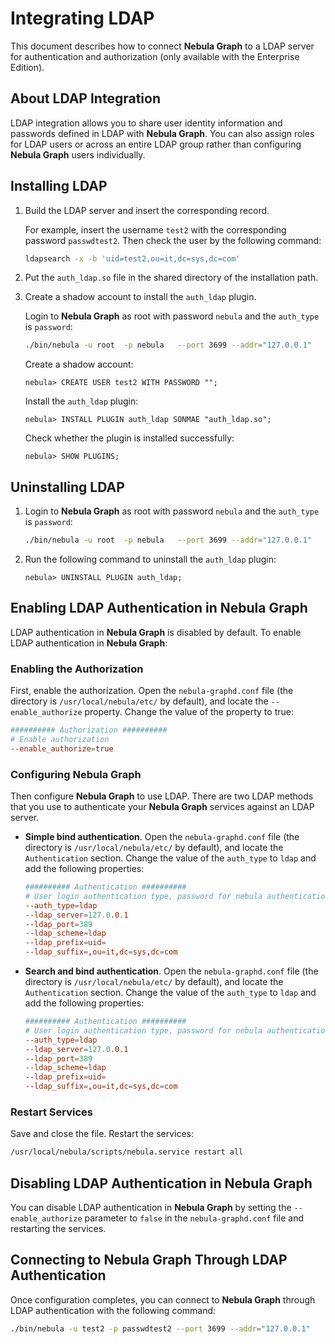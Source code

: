 # Integrating LDAP

This document describes how to connect **Nebula Graph** to a LDAP server for authentication and authorization (only available with the Enterprise Edition).

## About LDAP Integration

LDAP integration allows you to share user identity information and passwords defined in LDAP with **Nebula Graph**. You can also assign roles for LDAP users or across an entire LDAP group rather than configuring **Nebula Graph** users individually.

## Installing LDAP

1. Build the LDAP server and insert the corresponding record.

    For example, insert the username `test2`  with the corresponding password `passwdtest2`. Then check the user by the following command:

    ```bash
    ldapsearch -x -b 'uid=test2,ou=it,dc=sys,dc=com'
    ```

2. Put the `auth_ldap.so` file in the shared directory of the installation path.
3. Create a shadow account to install the `auth_ldap` plugin.

    Login to **Nebula Graph** as root with password `nebula` and the `auth_type` is `password`:

    ```bash
    ./bin/nebula -u root  -p nebula   --port 3699 --addr="127.0.0.1"
    ```

    Create a shadow account:

    ```ngql
    nebula> CREATE USER test2 WITH PASSWORD "";
    ```

    Install the `auth_ldap` plugin:

    ```ngql
    nebula> INSTALL PLUGIN auth_ldap SONMAE "auth_ldap.so";
    ```

    Check whether the plugin is installed successfully:

    ```ngql
    nebula> SHOW PLUGINS;
    ```

## Uninstalling LDAP

1. Login to **Nebula Graph** as root with password `nebula` and the `auth_type` is `password`:

    ```bash
    ./bin/nebula -u root  -p nebula   --port 3699 --addr="127.0.0.1"
    ```

2. Run the following command to uninstall the `auth_ldap` plugin:

    ```ngql
    nebula> UNINSTALL PLUGIN auth_ldap;
    ```

## Enabling LDAP Authentication in Nebula Graph

LDAP authentication in **Nebula Graph** is disabled by default. To enable LDAP authentication in **Nebula Graph**:

### Enabling the Authorization

First, enable the authorization. Open the `nebula-graphd.conf` file (the directory is `/usr/local/nebula/etc/` by default), and locate the `--enable_authorize` property. Change the value of the property to true:

```conf
########## Authorization ##########
# Enable authorization
--enable_authorize=true
```

### Configuring Nebula Graph

Then configure **Nebula Graph** to use LDAP. There are two LDAP methods that you use to authenticate your **Nebula Graph** services against an LDAP server.

- **Simple bind authentication**. Open the `nebula-graphd.conf` file (the directory is `/usr/local/nebula/etc/` by default), and locate the `Authentication` section. Change the value of the `auth_type` to `ldap` and add the following properties:

    ```conf
    ########## Authentication ##########
    # User login authentication type, password for nebula authentication, ldap for ldap authentication, cloud for cloud authentication
    --auth_type=ldap
    --ldap_server=127.0.0.1
    --ldap_port=389
    --ldap_scheme=ldap
    --ldap_prefix=uid=
    --ldap_suffix=,ou=it,dc=sys,dc=com
    ```

- **Search and bind authentication**. Open the `nebula-graphd.conf` file (the directory is `/usr/local/nebula/etc/` by default), and locate the `Authentication` section. Change the value of the `auth_type` to `ldap` and add the following properties:

    ```conf
    ########## Authentication ##########
    # User login authentication type, password for nebula authentication, ldap for ldap authentication, cloud for cloud authentication
    --auth_type=ldap
    --ldap_server=127.0.0.1
    --ldap_port=389
    --ldap_scheme=ldap
    --ldap_prefix=uid=
    --ldap_suffix=,ou=it,dc=sys,dc=com
    ```

### Restart Services

Save and close the file. Restart the services:

```bash
/usr/local/nebula/scripts/nebula.service restart all
```

## Disabling LDAP Authentication in Nebula Graph

You can disable LDAP authentication in **Nebula Graph** by setting the  `--enable_authorize` parameter to `false` in the `nebula-graphd.conf` file and restarting the services.

## Connecting to Nebula Graph Through LDAP Authentication

Once configuration completes, you can connect to **Nebula Graph** through LDAP authentication with the following command:

```bash
./bin/nebula -u test2 -p passwdtest2 --port 3699 --addr="127.0.0.1"
```
